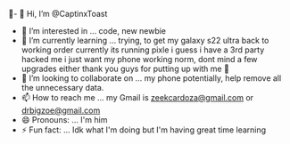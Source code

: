 :star_struck:- 👋 Hi, I’m @CaptinxToast
- 👀 I’m interested in ... code, new newbie
- 🌱 I’m currently learning ... trying, to get my galaxy s22 ultra back to working order currently its running pixle i guess i have a 3rd party hacked me i just want my phone working norm, dont mind a few upgrades either thank you guys for putting up with me :star_struck:
- 💞️ I’m looking to collaborate on ... my phone potentially, help remove all the unnecessary data.
- 📫 How to reach me ... my Gmail is zeekcardoza@gmail.com or drbigzoe@gmail.com 
- 😄 Pronouns: ... I'm him 
- ⚡ Fun fact: ... Idk what I'm doing but I'm having great time learning 

<!---
CaptinxToast/CaptinxToast is a ✨ special ✨ repository because its `README.md` (this file) appears on your GitHub profile.
You can click the Preview link to take a look at your changes.
--->

 
 
